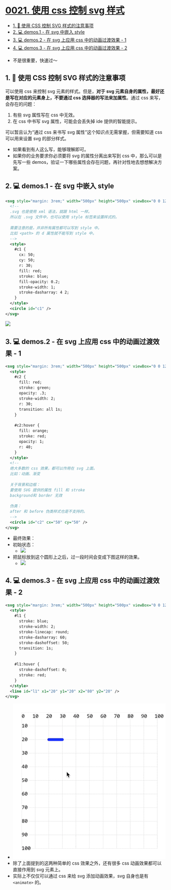 # [0021. 使用 css 控制 svg 样式](https://github.com/Tdahuyou/TNotes.svg/tree/main/notes/0021.%20%E4%BD%BF%E7%94%A8%20css%20%E6%8E%A7%E5%88%B6%20svg%20%E6%A0%B7%E5%BC%8F)

<!-- region:toc -->
- [1. 📒 使用 CSS 控制 SVG 样式的注意事项](#1--使用-css-控制-svg-样式的注意事项)
- [2. 💻 demos.1 - 在 svg 中嵌入 style](#2--demos1---在-svg-中嵌入-style)
- [3. 💻 demos.2 - 在 svg 上应用 css 中的动画过渡效果 - 1](#3--demos2---在-svg-上应用-css-中的动画过渡效果---1)
- [4. 💻 demos.3 - 在 svg 上应用 css 中的动画过渡效果 - 2](#4--demos3---在-svg-上应用-css-中的动画过渡效果---2)
<!-- endregion:toc -->
- 不是很重要，快速过～

## 1. 📒 使用 CSS 控制 SVG 样式的注意事项

可以使用 css 来控制 svg 元素的样式。但是，**对于 svg 元素自身的属性，最好还是写在对应的元素身上，不要通过 css 选择器的写法来加属性**。通过 css 来写，会存在的问题：

1. 有些 svg 属性写在 css 中无效。
2. 在 css 中书写 svg 属性，可能会会丢失掉 ide 提供的智能提示。

可以暂且认为“通过 css 来书写 svg 属性”这个知识点无需掌握，但需要知道 css 可以用来设置 svg 的部分样式。

- 如果看到有人这么写，能够理解即可。
- 如果你的业务要求你必须要将 svg 的属性分离出来写到 css 中，那么可以是先写一些 demos，验证一下哪些属性会存在问题，再针对性地去想想解决方案。

## 2. 💻 demos.1 - 在 svg 中嵌入 style

```xml
<svg style="margin: 3rem;" width="500px" height="500px" viewBox="0 0 120 120" xmlns="http://www.w3.org/2000/svg">
  <!--
  .svg 也是使用 xml 语法，就跟 html 一样。
  所以在 .svg 文件中，也可以使用 style 标签来设置样式的。

  需要注意的是，并非所有属性都可以写到 style 中。
  比如 <path> 的 d 属性就不能写到 style 中。
  -->
  <style>
    #c1 {
      cx: 50;
      cy: 50;
      r: 30;
      fill: red;
      stroke: blue;
      fill-opacity: 0.2;
      stroke-width: 1;
      stroke-dasharray: 4 2;
    }
  </style>
  <circle id="c1" />
</svg>
```

![](https://cdn.nlark.com/yuque/0/2024/png/2331396/1714193362844-c5f5478c-124e-4dae-93a5-dc15c83777aa.png)

## 3. 💻 demos.2 - 在 svg 上应用 css 中的动画过渡效果 - 1

```xml
<svg style="margin: 3rem;" width="500px" height="500px" viewBox="0 0 120 120" xmlns="http://www.w3.org/2000/svg">
  <style>
    #c2 {
      fill: red;
      stroke: green;
      opacity: .3;
      stroke-width: 2;
      r: 30;
      transition: all 1s;
    }

    #c2:hover {
      fill: orange;
      stroke: red;
      opacity: 1;
      r: 40;
    }
  </style>
  <!--
  绝大多数的 css 效果，都可以作用在 svg 上面。
  比如：动画、渐变

  关于背景和边框：
  要使用 SVG 提供的属性 fill 和 stroke
  background和 border 无效

  伪类：
  after 和 before 伪类样式也是不支持的。
  -->
  <circle id="c2" cx="50" cy="50" />
</svg>
```

- 最终效果：
  <!-- - ![](./assets/svg.0050.demos.2.gif) -->
- 初始状态：
  - ![](https://cdn.nlark.com/yuque/0/2024/png/2331396/1714193356502-7603177d-eb39-4048-8e7b-c29a56320c7d.png)
- 把鼠标放到这个圆形上之后，过一段时间会变成下图这样的效果。
  - ![](https://cdn.nlark.com/yuque/0/2024/png/2331396/1714193368892-e583101b-d4a5-498a-8498-aa20c26ca7dc.png)

## 4. 💻 demos.3 - 在 svg 上应用 css 中的动画过渡效果 - 2

```xml
<svg style="margin: 3rem;" width="500px" height="500px" viewBox="0 0 120 120" xmlns="http://www.w3.org/2000/svg">
  <style>
    #l1 {
      stroke: blue;
      stroke-width: 2;
      stroke-linecap: round;
      stroke-dasharray: 60;
      stroke-dashoffset: 50;
      transition: 1s;
    }

    #l1:hover {
      stroke-dashoffset: 0;
      stroke: red;
    }
  </style>
  <line id="l1" x1="20" y1="20" x2="80" y2="20" />
</svg>
```

- ![](assets/1.gif)
- 除了上面提到的这两种简单的 css 效果之外，还有很多 css 动画效果都可以直接作用到 svg 元素上。
- 实际上不仅仅可以通过 css 来给 svg 添加动画效果，svg 自身也是有 `<animate>` 的。
